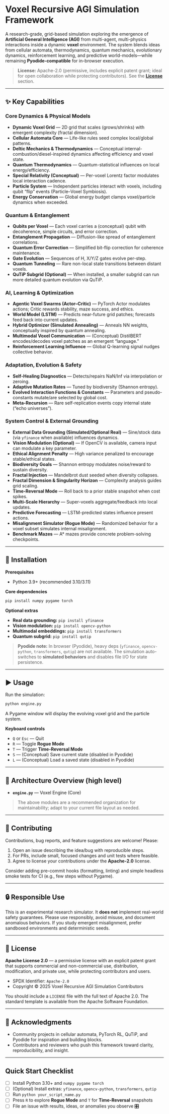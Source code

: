 # Voxel Recursive AGI Simulation Framework

A research-grade, grid-based simulation exploring the emergence of **Artificial General Intelligence (AGI)** from multi-agent, multi-physics interactions inside a dynamic **voxel** environment. The system blends ideas from cellular automata, thermodynamics, quantum mechanics, evolutionary dynamics, reinforcement learning, and predictive world-models—while remaining **Pyodide-compatible** for in-browser execution.

> **License:** Apache-2.0 (permissive, includes explicit patent grant; ideal for open collaboration while protecting contributors). See the **[License](#license)** section.

---

## ✨ Key Capabilities

### Core Dynamics & Physical Models
- **Dynamic Voxel Grid** — 2D grid that scales (grows/shrinks) with emergent complexity (fractal dimension).
- **Cellular Automata Core** — Life-like rules seed complex local/global patterns.
- **Deltic Mechanics & Thermodynamics** — Conceptual internal-combustion/diesel-inspired dynamics affecting efficiency and voxel state.
- **Quantum Thermodynamics** — Quantum-statistical influences on local energy/efficiency.
- **Special Relativity (Conceptual)** — Per-voxel Lorentz factor modulates local interaction cadence.
- **Particle System** — Independent particles interact with voxels, including qubit “flip” events (Particle–Voxel Symbiosis).
- **Energy Conservation** — Global energy budget clamps voxel/particle dynamics when exceeded.

### Quantum & Entanglement
- **Qubits per Voxel** — Each voxel carries a (conceptual) qubit with decoherence, simple circuits, and error correction.
- **Entanglement Propagation** — Diffusion-like spread of entanglement correlations.
- **Quantum Error Correction** — Simplified bit-flip correction for coherence maintenance.
- **Gate Evolution** — Sequences of H, X/Y/Z gates evolve per-step.
- **Quantum Tunneling** — Rare non-local state transitions between distant voxels.
- **QuTiP Subgrid (Optional)** — When installed, a smaller subgrid can run more detailed quantum evolution via QuTiP.

### AI, Learning & Optimization
- **Agentic Voxel Swarms (Actor–Critic)** — PyTorch Actor modulates actions; Critic rewards stability, maze success, and ethics.
- **World Model (LSTM)** — Predicts near-future grid patches; forecasts feed back into current updates.
- **Hybrid Optimizer (Simulated Annealing)** — Anneals NN weights, conceptually inspired by quantum annealing.
- **Multimodal Voxel Communication** — (Conceptual) DistilBERT encodes/decodes voxel patches as an emergent “language.”
- **Reinforcement Learning Influence** — Global Q-learning signal nudges collective behavior.

### Adaptation, Evolution & Safety
- **Self-Healing Diagnostics** — Detects/repairs NaN/Inf via interpolation or zeroing.
- **Adaptive Mutation Rates** — Tuned by biodiversity (Shannon entropy).
- **Evolved Interaction Functions & Constants** — Parameters and pseudo-constants mutate/are selected by global cost.
- **Meta-Recursion** — Rare self-replication events copy internal state (“echo universes”).

### System Control & External Grounding
- **External Data Grounding (Simulated/Optional Real)** — Sine/stock data (via `yfinance` when available) influences dynamics.
- **Vision Modulation (Optional)** — If OpenCV is available, camera input can modulate a key parameter.
- **Ethical Alignment Penalty** — High variance penalized to encourage stable/ethical states.
- **Biodiversity Goals** — Shannon entropy modulates noise/reward to sustain diversity.
- **Fractal Injection** — Mandelbrot dust seeded when diversity collapses.
- **Fractal Dimension & Singularity Horizon** — Complexity analysis guides grid scaling.
- **Time-Reversal Mode** — Roll back to a prior stable snapshot when cost spikes.
- **Multi-Scale Hierarchy** — Super-voxels aggregate/feedback into local updates.
- **Predictive Forecasting** — LSTM-predicted states influence present actions.
- **Misalignment Simulator (Rogue Mode)** — Randomized behavior for a voxel subset simulates internal misalignment.
- **Benchmark Mazes** — A* mazes provide concrete problem-solving checkpoints.

---

## 🧰 Installation

**Prerequisites**
- Python 3.9+ (recommended 3.10/3.11)

**Core dependencies**
```bash
pip install numpy pygame torch
```

**Optional extras**
- **Real data grounding:** `pip install yfinance`
- **Vision modulation:** `pip install opencv-python`
- **Multimodal embeddings:** `pip install transformers`
- **Quantum subgrid:** `pip install qutip`

> **Pyodide note:** In browser (Pyodide), heavy deps (`yfinance`, `opencv-python`, `transformers`, `qutip`) are not available. The simulation auto-switches to **simulated behaviors** and disables file I/O for state persistence.

---

## ▶️ Usage

Run the simulation:
```bash
python engine.py
```

A Pygame window will display the evolving voxel grid and the particle system.

**Keyboard controls**
- `Q` or `Esc` — Quit
- `R` — Toggle **Rogue Mode**
- `T` — Trigger **Time-Reversal Mode**
- `S` — (Conceptual) Save current state (disabled in Pyodide)
- `L` — (Conceptual) Load a saved state (disabled in Pyodide)


---

## 🧭 Architecture Overview (high level)

- **`engine.py`** — Voxel Engine (Core)

> The above modules are a recommended organization for maintainability; adapt to your current file layout as needed.

---

## 🤝 Contributing

Contributions, bug reports, and feature suggestions are welcome! Please:
1. Open an issue describing the idea/bug with reproducible steps.
2. For PRs, include small, focused changes and unit tests where feasible.
3. Agree to license your contributions under the **Apache-2.0** license.

Consider adding pre-commit hooks (formatting, linting) and simple headless smoke tests for CI (e.g., few steps without Pygame).

---

## 🔒 Responsible Use

This is an experimental research simulator. It **does not** implement real-world safety guarantees. Please use responsibly, avoid misuse, and document anomalous behaviors. If you study emergent misalignment, prefer sandboxed environments and deterministic seeds.

---

## 📜 License

**Apache License 2.0** — a permissive license with an explicit patent grant that supports commercial and non-commercial use, distribution, modification, and private use, while protecting contributors and users.

- SPDX Identifier: `Apache-2.0`
- Copyright © 2025 Voxel Recursive AGI Simulation Contributors

You should include a `LICENSE` file with the full text of Apache 2.0. The standard template is available from the Apache Software Foundation.

---

## 🙌 Acknowledgments

- Community projects in cellular automata, PyTorch RL, QuTiP, and Pyodide for inspiration and building blocks.
- Contributors and reviewers who push this framework toward clarity, reproducibility, and insight.

---

## Quick Start Checklist

- [ ] Install Python 3.10+ and `numpy pygame torch`
- [ ] (Optional) Install extras: `yfinance`, `opencv-python`, `transformers`, `qutip`
- [ ] Run `python your_script_name.py`
- [ ] Press `R` to explore **Rogue Mode** and `T` for **Time-Reversal** snapshots
- [ ] File an issue with results, ideas, or anomalies you observe 🎛️
